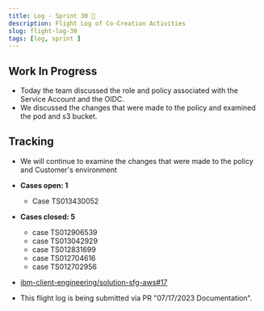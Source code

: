 ```yaml
---
title: Log - Sprint 30 🛫
description: Flight Log of Co-Creation Activities
slug: flight-log-30
tags: [log, sprint ]
---
```


## Work In Progress
- Today the team discussed the role and policy associated with the Service Account and the OIDC. 
- We discussed the changes that were made to the policy and examined the pod and s3 bucket.

## Tracking
-  We will continue to examine the changes that were made to the policy and Customer's environment
  
- **Cases open: 1**
  - Case TS013430052
- **Cases closed: 5**
  - case TS012906539
  - case TS013042929
  - case TS012831699
  - case TS012704616
  - case TS012702956  
- [ibm-client-engineering/solution-sfg-aws#17](https://zenhub.ibm.com/workspaces/st5-action-information-center-64343620d0cfd0000f03a114/issues/ibm-client-engineering/solution-sfg-aws/17)
- This flight log is being submitted via PR "07/17/2023 Documentation".